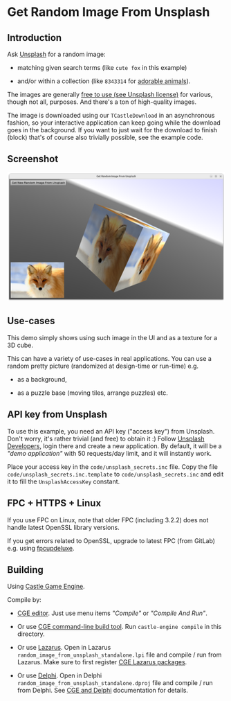 # Get Random Image From Unsplash

## Introduction

Ask [Unsplash](https://unsplash.com/) for a random image:

- matching given search terms (like `cute fox` in this example)

- and/or within a collection (like `8343314` for [adorable animals](https://unsplash.com/collections/8343314/adorable-animals)).

The images are generally [free to use (see Unsplash license)](https://unsplash.com/license) for various, though not all, purposes. And there's a ton of high-quality images.

The image is downloaded using our `TCastleDownload` in an asynchronous fashion, so your interactive application can keep going while the download goes in the background. If you want to just wait for the download to finish (block) that's of course also trivially possible, see the example code.

## Screenshot

![Screenshot](screenshot.png)

## Use-cases

This demo simply shows using such image in the UI and as a texture for a 3D cube.

This can have a variety of use-cases in real applications. You can use a random pretty picture (randomized at design-time or run-time) e.g.

- as a background,

- as a puzzle base (moving tiles, arrange puzzles) etc.

## API key from Unsplash

To use this example, you need an API key ("access key") from Unsplash. Don't worry, it's rather trivial (and free) to obtain it :) Follow [Unsplash Developers](https://unsplash.com/developers), login there and create a new application. By default, it will be a _"demo application"_ with 50 requests/day limit, and it will instantly work.

Place your access key in the `code/unsplash_secrets.inc` file. Copy the file `code/unsplash_secrets.inc.template` to `code/unsplash_secrets.inc` and edit it to fill the `UnsplashAccessKey` constant.

## FPC + HTTPS + Linux

If you use FPC on Linux, note that older FPC (including 3.2.2) does not handle latest OpenSSL library versions.

If you get errors related to OpenSSL, upgrade to latest FPC (from GitLab) e.g. using [fpcupdeluxe](https://castle-engine.io/fpcupdeluxe).

## Building

Using [Castle Game Engine](https://castle-engine.io/).

Compile by:

- [CGE editor](https://castle-engine.io/editor). Just use menu items _"Compile"_ or _"Compile And Run"_.

- Or use [CGE command-line build tool](https://castle-engine.io/build_tool). Run `castle-engine compile` in this directory.

- Or use [Lazarus](https://www.lazarus-ide.org/). Open in Lazarus `random_image_from_unsplash_standalone.lpi` file and compile / run from Lazarus. Make sure to first register [CGE Lazarus packages](https://castle-engine.io/lazarus).

- Or use [Delphi](https://www.embarcadero.com/products/Delphi). Open in Delphi `random_image_from_unsplash_standalone.dproj` file and compile / run from Delphi. See [CGE and Delphi](https://castle-engine.io/delphi) documentation for details.